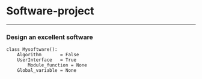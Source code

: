 # Software-project

***
### Design an excellent software
```
class Mysoftware():
	Algorithm       = False
	UserInterface   = True
        Module_function = None
	Global_variable = None
```
